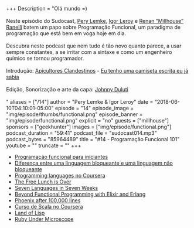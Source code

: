 +++
Description = "Olá mundo =)<br/><br/> Neste episódio do Sudocast, [Pery Lemke](https://www.twitter.com/perylemke), [Igor Leroy](https://twitter.com/lerrua) e [Renan “Millhouse” Ranelli](https://twitter.com/renanranelli) batem um papo sobre Programação Funcional, um paradigma de programação que está bem em voga hoje em dia. <br/><br/> Descubra neste podcast que nem tudo é tão novo quanto parece, a usar sempre constantes, a se irritar com a sintaxe e como um engenheiro químico se tornou programador. <br/><br/> Introdução: [Apicultores Clandestinos](https://www.facebook.com/ApicultoresClandestinos) - [Eu tenho uma camiseta escrita eu já sabia](https://soundcloud.com/apicultores-clandestinos/09-eu-tenho-uma-camiseta) <br/><br/> Edição, Sonorização e arte da capa: [Johnny Duluti](https://www.youtube.com/ferraduravideo) <br/><br/>"
aliases = ["/14"]
author = "Pery Lemke & Igor Leroy"
date = "2018-06-10T04:10:01-05:00"
episode = "14"
episode_image = "img/episode/thumbs/functional.png"
episode_banner = "img/episode/functional.png"
explicit = "no"
guests = ["millhouse"]
sponsors = ["geekhunter"]
images = ["img/episode/functional.png"]
podcast_duration = "59:41"
podcast_file = "sudocast014.mp3"
podcast_bytes = "85964489"
title = "#14 - Programação Funcional 101"
youtube = ""
truncate = ""
+++
* [Programação funcional para iniciantes](https://medium.com/trainingcenter/programa%C3%A7%C3%A3o-funcional-para-iniciantes-9e2beddb5b43)
* [Diferença entre uma linguagem bloqueante e uma linguagem não bloqueante](https://pt.stackoverflow.com/questions/122616/diferen%c3%a7a-entre-uma-linguagem-bloqueante-e-uma-linguagem-n%c3%a3o-bloqueante)
* [Programming languages no Coursera](https://www.coursera.org/learn/programming-languages)
* [The Free Lunch is Over](http://www.gotw.ca/publications/concurrency-ddj.htm)
* [Seven Languages in Seven Weeks](https://www.amazon.com/Seven-Languages-Weeks-Programming-Programmers/dp/193435659X)
* [Beyond Functional Programming with Elixir and Erlang](http://blog.plataformatec.com.br/2016/05/beyond-functional-programming-with-elixir-and-erlang/)
* [Phoenix after 100,000 lines](https://www.youtube.com/watch?v=blGJ_p4plbc)
* [Curso de Scala no Coursera](https://pt.coursera.org/specializations/scala)
* [Land of Lisp](https://www.amazon.com.br/Land-Lisp-Learn-Program-Game/dp/1593272812)
* [Ruby Under Microscope](http://patshaughnessy.net/ruby-under-a-microscope)
